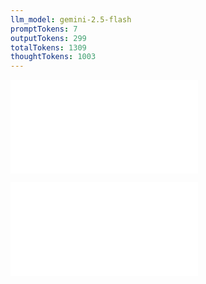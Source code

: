 ```yaml
---
llm_model: gemini-2.5-flash
promptTokens: 7
outputTokens: 299
totalTokens: 1309
thoughtTokens: 1003
---
```


![@](steps/prompt.f0438bf8.md)

![@](steps/response.cc7161a4.md)